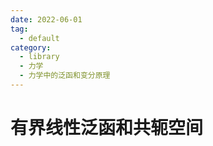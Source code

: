 ```yaml
---
date: 2022-06-01
tag:
  - default
category:
  - library
  - 力学
  - 力学中的泛函和变分原理
---
```


# 有界线性泛函和共轭空间
